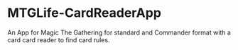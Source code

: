 # MTGLife-CardReaderApp
An App for Magic The Gathering for standard and Commander format with a card card reader to find card rules.
